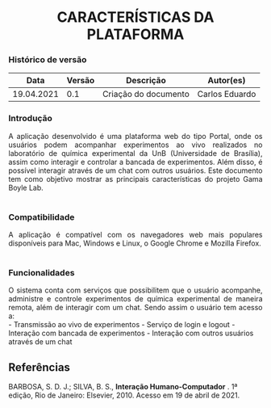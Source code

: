 # <center> CARACTERÍSTICAS DA PLATAFORMA


### Histórico de versão<br>

|Data | Versão | Descrição | Autor(es)|
| -- | -- | -- | -- |
| 19.04.2021 | 0.1 | Criação do documento |Carlos Eduardo|

### Introdução
<div align="justify"> A aplicação desenvolvido é uma plataforma web do tipo Portal, onde os usuários podem acompanhar experimentos ao vivo realizados no laboratório de química experimental da UnB (Universidade de Brasília), assim como interagir e controlar a bancada de experimentos. Além disso, é possível interagir através de um chat com outros usuários. Este documento tem como objetivo mostrar as principais características do projeto Gama Boyle Lab.
</div><br>

### Compatibilidade
<div align="justify"> A aplicação é compatível com os navegadores web mais populares disponíveis para Mac, Windows e Linux, o Google Chrome e Mozilla Firefox.
</div><br>

### Funcionalidades
<div align="justify"> O sistema conta com serviços que possibilitem que o usuário acompanhe, administre e controle experimentos de química experimental de maneira remota, além de interagir com um chat. Sendo assim o usuário tem acesso a: </div>
- Transmissão ao vivo de experimentos
- Serviço de login e logout
- Interação com bancada de experimentos
- Interação com outros usuários através de um chat
<br>

## Referências
 BARBOSA, S. D. J.; SILVA, B. S., **Interação Humano-Computador** . 1ª edição, Rio de Janeiro: Elsevier, 2010. Acesso em 19 de abril de 2021.